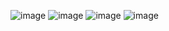 ![image](https://github.com/shivamgoel7764/AWS-Cloud-Solutions-Architect-Professional-Certificate-Coursera-Answers/assets/103335994/0d182860-804e-4c52-a044-6eff07a36a89)
![image](https://github.com/shivamgoel7764/AWS-Cloud-Solutions-Architect-Professional-Certificate-Coursera-Answers/assets/103335994/222ff034-8385-4ee7-8ab1-7e105be1f00b)
![image](https://github.com/shivamgoel7764/AWS-Cloud-Solutions-Architect-Professional-Certificate-Coursera-Answers/assets/103335994/13f47175-11e2-4cff-94b1-5638a5e8dd59)
![image](https://github.com/shivamgoel7764/AWS-Cloud-Solutions-Architect-Professional-Certificate-Coursera-Answers/assets/103335994/4833ea2b-08df-409a-8221-7a6ae5e85ce8)
